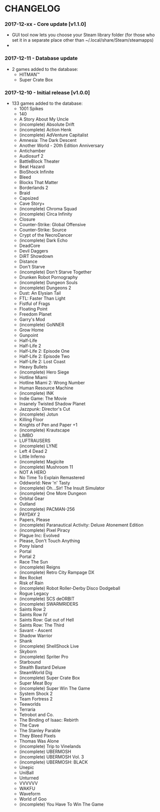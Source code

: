 # CHANGELOG

### 2017-12-xx - Core update [v1.1.0]
* GUI tool now lets you choose your Steam library folder (for those who set it in a separate place other than ~/.local/share/Steam/steamapps)
* 

### 2017-12-11 - Database update
* 2 games added to the database:
  - HITMAN™
  - Super Crate Box

### 2017-12-10 - Initial release [v1.0.0]
* 133 games added to the database:
  - 1001 Spikes
  - 140
  - A Story About My Uncle
  - (incomplete) Absolute Drift
  - (incomplete) Action Henk
  - (incomplete) AdVenture Capitalist
  - Amnesia: The Dark Descent
  - Another World - 20th Edition Anniversary
  - Antichamber
  - Audiosurf 2
  - BattleBlock Theater
  - Beat Hazard
  - BioShock Infinite
  - Bleed
  - Blocks That Matter
  - Borderlands 2
  - Braid
  - Capsized
  - Cave Story+
  - (incomplete) Chroma Squad
  - (incomplete) Circa Infinity
  - Closure
  - Counter-Strike: Global Offensive
  - Counter-Strike: Source
  - Crypt of the NecroDancer
  - (incomplete) Dark Echo
  - DeadCore
  - Devil Daggers
  - DiRT Showdown
  - Distance
  - Don't Starve
  - (incomplete) Don't Starve Together
  - Drunken Robot Pornography
  - (incomplete) Dungeon Souls
  - (incomplete) Dungeons 2
  - Dust: An Elysian Tail
  - FTL: Faster Than Light
  - Fistful of Frags
  - Floating Point
  - Freedom Planet
  - Garry's Mod
  - (incomplete) GoNNER
  - Grow Home
  - Gunpoint
  - Half-Life
  - Half-Life 2
  - Half-Life 2: Episode One
  - Half-Life 2: Episode Two
  - Half-Life 2: Lost Coast
  - Heavy Bullets
  - (incomplete) Hero Siege
  - Hotline Miami
  - Hotline Miami 2: Wrong Number
  - Human Resource Machine
  - (incomplete) INK
  - Indie Game: The Movie
  - Insanely Twisted Shadow Planet
  - Jazzpunk: Director's Cut
  - (incomplete) Jotun
  - Killing Floor
  - Knights of Pen and Paper +1
  - (incomplete) Krautscape
  - LIMBO
  - LUFTRAUSERS
  - (incomplete) LYNE
  - Left 4 Dead 2
  - Little Inferno
  - (incomplete) Magicite
  - (incomplete) Mushroom 11
  - NOT A HERO
  - No Time To Explain Remastered
  - Oddworld: New 'n' Tasty
  - (incomplete) Oh...Sir! The Insult Simulator
  - (incomplete) One More Dungeon
  - Orbital Gear
  - Outland
  - (incomplete) PACMAN-256
  - PAYDAY 2
  - Papers, Please
  - (incomplete) Paranautical Activity: Deluxe Atonement Edition
  - (incomplete) Pixel Piracy
  - Plague Inc: Evolved
  - Please, Don't Touch Anything
  - Pony Island
  - Portal
  - Portal 2
  - Race The Sun
  - (incomplete) Reigns
  - (incomplete) Retro City Rampage DX
  - Rex Rocket
  - Risk of Rain
  - (incomplete) Robot Roller-Derby Disco Dodgeball
  - Rogue Legacy
  - (incomplete) SCS deORBIT
  - (incomplete) SWARMRIDERS
  - Saints Row 2
  - Saints Row IV
  - Saints Row: Gat out of Hell
  - Saints Row: The Third
  - Savant - Ascent
  - Shadow Warrior
  - Shank
  - (incomplete) ShellShock Live
  - Skyborn
  - (incomplete) Spriter Pro
  - Starbound
  - Stealth Bastard Deluxe
  - SteamWorld Dig
  - (incomplete) Super Crate Box
  - Super Meat Boy
  - (incomplete) Super Win The Game
  - System Shock 2
  - Team Fortress 2
  - Teeworlds
  - Terraria
  - Tetrobot and Co.
  - The Binding of Isaac: Rebirth
  - The Cave
  - The Stanley Parable
  - They Bleed Pixels
  - Thomas Was Alone
  - (incomplete) Trip to Vinelands
  - (incomplete) UBERMOSH
  - (incomplete) UBERMOSH Vol. 3
  - (incomplete) UBERMOSH: BLACK
  - Unepic
  - UniBall
  - Unturned
  - VVVVVV
  - WAKFU
  - Waveform
  - World of Goo
  - (incomplete) You Have To Win The Game
